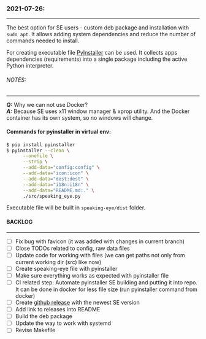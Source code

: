 ### 2021-07-26:
___

The best option for SE users - custom deb package and installation with ```sudo apt```.
It allows adding system dependencies and reduce the number of commands needed to install.

For creating executable file [PyInstaller](https://github.com/pyinstaller/pyinstaller) can be used.
It collects apps dependencies (requirements) into a single package including the active Python interpreter.

###### NOTES:
___

***Q:*** Why we can not use Docker?  
***A:*** Because SE uses x11 window manager & xprop utility. And the Docker container has its own system, so no windows will change.

#### Commands for pyinstaller in virtual env:

```sh
$ pip install pyinstaller
$ pyinstaller --clean \
      --onefile \
      --strip \
      --add-data="config:config" \
      --add-data="icon:icon" \
      --add-data="dest:dest" \
      --add-data="i18n:i18n" \
      --add-data="README.md:." \
      ./src/speaking_eye.py
```
Executable file will be built in ```speaking-eye/dist``` folder.

#### BACKLOG 
___

- [ ] Fix bug with favicon (it was added with changes in current branch)
- [ ] Close TODOs related to config, raw data files
- [ ] Update code for working with files (we can get paths not only from current working dir (src) like now)
- [ ] Create speaking-eye file with pyinstaller
- [ ] Make sure everything works as expected with pyinstaller file
- [ ] CI related step: Automate pyinstaller SE building and putting it into repo. 
    It can be done in docker for less file size (run pyinstaller command from docker)
- [ ] Create [github release](https://github.com/alena-bartosh/speaking-eye/releases) with the newest SE version
- [ ] Add link to releases into README
- [ ] Build the deb package
- [ ] Update the way to work with systemd
- [ ] Revise Makefile
